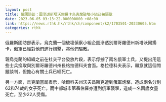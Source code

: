 ```yaml
---
layout: post
title: 俄國防部：圖滲透新塔沃爾揚卡烏克蘭破壞小組已被驅散
date: 2023-06-05 03:13:22.000000000 +08:00
link: https://news.rthk.hk/rthk/ch/component/k2/1703501-20230605.htm
categories: rthk
---
```


俄羅斯國防部表示，烏克蘭一個破壞偵察小組企圖滲透別爾哥羅德州新塔沃爾揚卡，俄軍已經對他們進行炮擊，將他們驅散。

親烏克蘭的組織之前在社交平台發放片段，表示俘擄了兩名俄軍士兵，又提出用這些士兵換取與別爾哥羅德州州長格拉德科夫會面。格拉德科夫表示，願意就這個問題談判，但擔心有關士兵已經死亡。

另一方面，烏克蘭當局表示，哈爾科夫州沃夫昌斯克遭到俄軍炮擊，造成兩名分別62和74歲的女子死亡。而中部城市第聶伯羅亦遭到俄軍襲擊，造成一名兩歲女童死亡，至少22人受傷。
